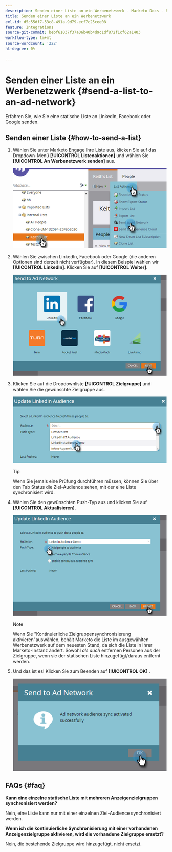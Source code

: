 ```yaml
---
description: Senden einer Liste an ein Werbenetzwerk - Marketo Docs - Produktdokumentation
title: Senden einer Liste an ein Werbenetzwerk
exl-id: d5c55df7-53c8-491a-9d79-ecf7c25cee08
feature: Integrations
source-git-commit: bebf61037f37a06b40b4d9c1df872f1cf62a1403
workflow-type: tm+mt
source-wordcount: '222'
ht-degree: 0%

---
```


# Senden einer Liste an ein Werbenetzwerk {#send-a-list-to-an-ad-network}

Erfahren Sie, wie Sie eine statische Liste an LinkedIn, Facebook oder Google senden.

## Senden einer Liste {#how-to-send-a-list}

1. Wählen Sie unter Marketo Engage Ihre Liste aus, klicken Sie auf das Dropdown-Menü **[!UICONTROL Listenaktionen]** und wählen Sie **[!UICONTROL An Werbenetzwerk senden]** aus.

   ![](assets/send-a-list-to-an-ad-network-1.png)

1. Wählen Sie zwischen LinkedIn, Facebook oder Google (die anderen Optionen sind derzeit nicht verfügbar). In diesem Beispiel wählen wir **[!UICONTROL LinkedIn]**. Klicken Sie auf **[!UICONTROL Weiter]**.

   ![](assets/send-a-list-to-an-ad-network-2.png)

1. Klicken Sie auf die Dropdownliste **[!UICONTROL Zielgruppe]** und wählen Sie die gewünschte Zielgruppe aus.

   ![](assets/send-a-list-to-an-ad-network-3.png)

   >[!TIP]
   >
   >Wenn Sie jemals eine Prüfung durchführen müssen, können Sie über den Tab Status die Ziel-Audience sehen, mit der eine Liste synchronisiert wird.

1. Wählen Sie den gewünschten Push-Typ aus und klicken Sie auf **[!UICONTROL Aktualisieren]**.

   ![](assets/send-a-list-to-an-ad-network-4.png)

   >[!NOTE]
   >
   >Wenn Sie &quot;Kontinuierliche Zielgruppensynchronisierung aktivieren&quot;auswählen, behält Marketo die Liste im ausgewählten Werbenetzwerk auf dem neuesten Stand, da sich die Liste in Ihrer Marketo-Instanz ändert. Sowohl _als auch_ entfernen Personen aus der Zielgruppe, wenn sie der statischen Liste hinzugefügt/daraus entfernt werden.

1. Und das ist es! Klicken Sie zum Beenden auf **[!UICONTROL OK]** .

   ![](assets/send-a-list-to-an-ad-network-5.png)

## FAQs {#faq}

**Kann eine einzelne statische Liste mit mehreren Anzeigenzielgruppen synchronisiert werden?**

Nein, eine Liste kann nur mit einer einzelnen Ziel-Audience synchronisiert werden.

**Wenn ich die kontinuierliche Synchronisierung mit einer vorhandenen Anzeigenzielgruppe aktivieren, wird die vorhandene Zielgruppe ersetzt?**

Nein, die bestehende Zielgruppe wird hinzugefügt, nicht ersetzt.
